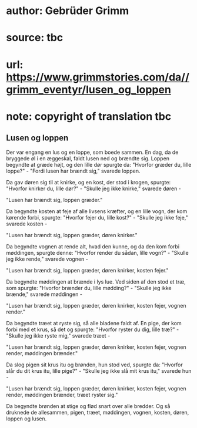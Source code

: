 # author: Gebrüder Grimm
# source: tbc
# url: https://www.grimmstories.com/da//grimm_eventyr/lusen_og_loppen
# note: copyright of translation tbc

## Lusen og loppen 

Der var engang en lus og en loppe, som boede sammen. En dag, da de
bryggede øl i en æggeskal, faldt lusen ned og brændte sig. Loppen
begyndte at græde højt, og den lille dør spurgte da: "Hvorfor græder
du, lille loppe?" - "Fordi lusen har brændt sig," svarede loppen.

Da gav døren sig til at knirke, og en kost, der stod i krogen, spurgte:
"Hvorfor knirker du, lille dør?" - "Skulle jeg ikke knirke," svarede
døren -

"Lusen har brændt sig,
loppen græder."

Da begyndte kosten at feje af alle livsens kræfter, og en lille vogn,
der kom kørende forbi, spurgte: "Hvorfor fejer du, lille kost?" -
"Skulle jeg ikke feje," svarede kosten -

"Lusen har brændt sig,
loppen græder,
døren knirker."

Da begyndte vognen at rende alt, hvad den kunne, og da den kom forbi
møddingen, spurgte denne: "Hvorfor render du sådan, lille vogn?" -
"Skulle jeg ikke rende," svarede vognen -

"Lusen har brændt sig,
loppen græder,
døren knirker,
kosten fejer."

Da begyndte møddingen at brænde i lys lue. Ved siden af den stod et træ,
som spurgte: "Hvorfor brænder du, lille mødding?" - "Skulle jeg ikke
brænde," svarede møddingen -

"Lusen har brændt sig,
loppen græder,
døren knirker,
kosten fejer,
vognen render."

Da begyndte træet at ryste sig, så alle bladene faldt af. En pige, der
kom forbi med et krus, så det og spurgte: "Hvorfor ryster du dig, lille
træ?" - "Skulle jeg ikke ryste mig," svarede træet -

"Lusen har brændt sig,
loppen græder,
døren knirker,
kosten fejer,
vognen render,
møddingen brænder."

Da slog pigen sit krus itu og brønden, hun stod ved, spurgte da:
"Hvorfor slår du dit krus itu, lille pige?" - "Skulle jeg ikke slå
mit krus itu," svarede hun -

"Lusen har brændt sig,
loppen græder,
døren knirker,
kosten fejer,
vognen render,
møddingen brænder,
træet ryster sig."

Da begyndte brønden at stige og flød snart over alle bredder. Og så
druknede de allesammen, pigen, træet, møddingen, vognen, kosten, døren,
loppen og lusen.
